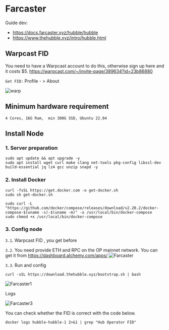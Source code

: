 # Farcaster

Guide dev:

- https://docs.farcaster.xyz/hubble/hubble
- https://www.thehubble.xyz/intro/hubble.html

## Warpcast FID
You need to have a Warpcast account to do this, otherwise sign up here and it costs $5.
https://warpcast.com/~/invite-page/389634?id=23b86880

`Get FID:` Profile - > About

![warp](https://github.com/nodesynctop/Farcaster/assets/124766822/df6a2242-70d1-48e1-bc0f-7235dd441069)


## Minimum hardware requirement
`4 Cores, 16G Ram,  min 300G SSD, Ubuntu 22.04`

## Install Node

### 1. Server preparation
```
sudo apt update && apt upgrade -y
sudo apt install wget curl make clang net-tools pkg-config libssl-dev build-essential jq lz4 gcc unzip snapd -y
```
### 2. Install Docker
```
curl -fsSL https://get.docker.com -o get-docker.sh
sudo sh get-docker.sh
```
```
sudo curl -L "https://github.com/docker/compose/releases/download/v2.20.2/docker-compose-$(uname -s)-$(uname -m)" -o /usr/local/bin/docker-compose
sudo chmod +x /usr/local/bin/docker-compose
```
### 3. Config node

`3.1`. Warpcast FID , you get before

`3.2`. You need provide ETH and RPC on the OP mainnet network. You can get it from https://dashboard.alchemy.com/apps/
![Farcaster](https://github.com/nodesynctop/Farcaster/assets/124766822/90d51120-9ea0-49f9-ac96-d4657364549c)

`3.3`. Run and config

```
curl -sSL https://download.thehubble.xyz/bootstrap.sh | bash
```
![Farcaster1](https://github.com/nodesynctop/Farcaster/assets/124766822/9964f754-961e-44a5-b410-b2acaacc5291)

Logs

![Farcaster3](https://github.com/nodesynctop/Farcaster/assets/124766822/bbd414c2-8533-4f20-9df5-fc093a36dcc9)

You can check whether the FID is correct with the code below.

```
docker logs hubble-hubble-1 2>&1 | grep "Hub Operator FID"
```




